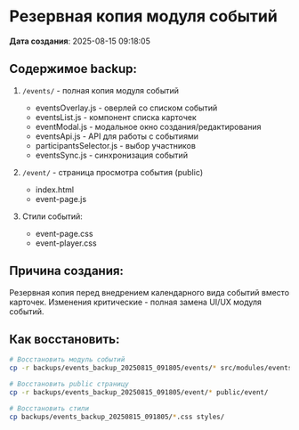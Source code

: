# Резервная копия модуля событий

**Дата создания**: 2025-08-15 09:18:05

## Содержимое backup:

1. `/events/` - полная копия модуля событий
   - eventsOverlay.js - оверлей со списком событий
   - eventsList.js - компонент списка карточек
   - eventModal.js - модальное окно создания/редактирования
   - eventsApi.js - API для работы с событиями
   - participantsSelector.js - выбор участников
   - eventsSync.js - синхронизация событий

2. `/event/` - страница просмотра события (public)
   - index.html
   - event-page.js

3. Стили событий:
   - event-page.css
   - event-player.css

## Причина создания:

Резервная копия перед внедрением календарного вида событий вместо карточек.
Изменения критические - полная замена UI/UX модуля событий.

## Как восстановить:

```bash
# Восстановить модуль событий
cp -r backups/events_backup_20250815_091805/events/* src/modules/events/

# Восстановить public страницу
cp -r backups/events_backup_20250815_091805/event/* public/event/

# Восстановить стили
cp backups/events_backup_20250815_091805/*.css styles/
```